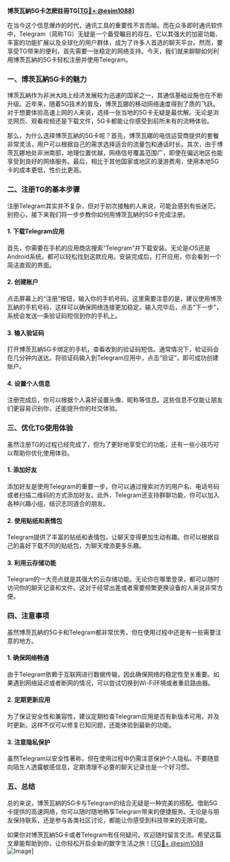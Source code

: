 **博茨瓦納5G卡怎麽註冊TG[[TG💪+ @esim1088](https://t.me/s/esim1088)]**

在当今这个信息爆炸的时代，通讯工具的重要性不言而喻。而在众多即时通讯软件中，Telegram（简称TG）无疑是一个备受瞩目的存在。它以其强大的加密功能、丰富的功能扩展以及全球化的用户群体，成为了许多人首选的聊天平台。然而，要享受TG带来的便利，首先需要一张稳定的网络支持。今天，我们就来聊聊如何利用博茨瓦納的5G卡轻松注册并使用Telegram。

### 一、博茨瓦納5G卡的魅力

博茨瓦納作为非洲大陆上经济发展较为迅速的国家之一，其通信基础设施也在不断升级。近年来，随着5G技术的普及，博茨瓦娜的移动网络速度得到了质的飞跃。对于想要体验高速上网的人来说，选择一张当地的5G卡无疑是最优解。无论是浏览网页、观看视频还是下载文件，5G卡都能让你感受到前所未有的流畅体验。

那么，为什么选择博茨瓦納的5G卡呢？首先，博茨瓦娜的电信运营商提供的套餐非常灵活，用户可以根据自己的需求选择适合的流量包和通话时长。其次，由于博茨瓦娜地处非洲南部，地理位置优越，网络信号覆盖范围广，即使在偏远地区也能享受到良好的网络服务。最后，相比于其他国家或地区的漫游费用，使用本地5G卡的成本更低，性价比更高。

### 二、注册TG的基本步骤

注册Telegram其实并不复杂，但对于初次接触的人来说，可能会感到有些迷茫。别担心，接下来我们将一步步教你如何用博茨瓦納的5G卡完成注册。

#### 1. 下载Telegram应用

首先，你需要在手机的应用商店搜索“Telegram”并下载安装。无论是iOS还是Android系统，都可以轻松找到这款应用。安装完成后，打开应用，你会看到一个简洁直观的界面。

#### 2. 创建账户

点击屏幕上的“注册”按钮，输入你的手机号码。这里需要注意的是，建议使用博茨瓦納的手机号码，这样可以确保网络连接更加稳定。输入完毕后，点击“下一步”，系统会发送一条验证码短信到你的手机上。

#### 3. 输入验证码

打开博茨瓦納5G卡绑定的手机，查看收到的验证码短信。通常情况下，验证码会在几分钟内送达。将验证码输入到Telegram应用中，点击“验证”，即可成功创建账户。

#### 4. 设置个人信息

注册完成后，你可以根据个人喜好设置头像、昵称等信息。这些信息不仅能让朋友们更容易识别你，还能提升你的社交体验。

### 三、优化TG使用体验

虽然注册TG的过程已经完成了，但为了更好地享受它的功能，还有一些小技巧可以帮助你优化使用体验。

#### 1. 添加好友

添加好友是使用Telegram的重要一步。你可以通过搜索对方的用户名、电话号码或者扫描二维码的方式添加好友。此外，Telegram还支持群聊功能，你可以加入各种兴趣小组，结识志同道合的朋友。

#### 2. 使用贴纸和表情包

Telegram提供了丰富的贴纸和表情包，让聊天变得更加生动有趣。你可以根据自己的喜好下载不同的贴纸包，为聊天增添更多乐趣。

#### 3. 利用云存储功能

Telegram的一大亮点就是其强大的云存储功能。无论你在哪里登录，都可以随时访问你的聊天记录和文件。这对于经常出差或者需要频繁更换设备的人来说非常方便。

### 四、注意事项

虽然博茨瓦納的5G卡和Telegram都非常优秀，但在使用过程中还是有一些需要注意的地方。

#### 1. 确保网络畅通

由于Telegram依赖于互联网进行数据传输，因此确保网络的稳定性至关重要。如果遇到网络延迟或者断网的情况，可以尝试切换到Wi-Fi环境或者重启路由器。

#### 2. 定期更新应用

为了保证安全性和兼容性，建议定期检查Telegram应用是否有新版本可用，并及时更新。这样不仅可以修复已知问题，还能体验到最新的功能。

#### 3. 注意隐私保护

虽然Telegram以安全性著称，但在使用过程中仍需注意保护个人隐私。不要随意向陌生人透露敏感信息，定期清理不必要的聊天记录也是一个好习惯。

### 五、总结

总的来说，博茨瓦納的5G卡与Telegram的结合无疑是一种完美的搭配。借助5G卡提供的高速网络，你可以随时随地畅享Telegram带来的便捷服务。无论是与朋友保持联系，还是参与各类社区讨论，都能让你感受到科技带来的无限可能。

如果你对博茨瓦納5G卡或者Telegram有任何疑问，欢迎随时留言交流。希望这篇文章能帮助到你，让你轻松开启全新的数字生活之旅！[[TG💪+ @esim1088](https://t.me/s/esim1088) ![Image](https://i.postimg.cc/4NQfJmqS/Snipaste-2025-05-13-00-14-12.png)]
